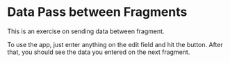# Data Pass between Fragments

This is an exercise on sending data between fragment.

To use the app, just enter anything on the edit field and hit the button. 
After that, you should see the data you entered on the next fragment.
